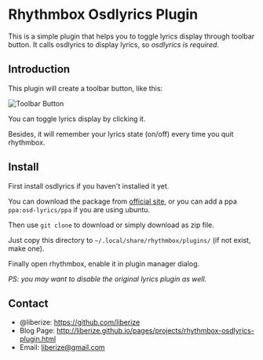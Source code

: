 # Rhythmbox Osdlyrics Plugin

This is a simple plugin that helps you to toggle lyrics display through toolbar button. 
It calls osdlyrics to display lyrics, so _osdlyrics is required_.

## Introduction

This plugin will create a toolbar button, like this:

![Toolbar Button](http://liberize.github.io/images/rhythmbox-osdlyrics-plugin.jpg)

You can toggle lyrics display by clicking it.

Besides, it will remember your lyrics state (on/off) every time you quit rhythmbox.

## Install

First install osdlyrics if you haven't installed it yet.

You can download the package from [official site](https://code.google.com/p/osd-lyrics/), or you can add a ppa `ppa:osd-lyrics/ppa` if you are using ubuntu.

Then use `git clone` to download or simply download as zip file.

Just copy this directory to `~/.local/share/rhythmbox/plugins/` (if not exist, make one).

Finally open rhythmbox, enable it in plugin manager dialog.

_PS: you may want to disable the original lyrics plugin as well._

## Contact

* @liberize: <https://github.com/liberize>
* Blog Page: <http://liberize.github.io/pages/projects/rhythmbox-osdlyrics-plugin.html>
* Email: <liberize@gmail.com>
